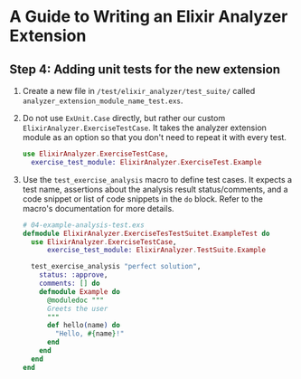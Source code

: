# A Guide to Writing an Elixir Analyzer Extension

## Step 4: Adding unit tests for the new extension

1. Create a new file in `/test/elixir_analyzer/test_suite/` called `analyzer_extension_module_name_test.exs`.

2. Do not use `ExUnit.Case` directly, but rather our custom `ElixirAnalyzer.ExerciseTestCase`. It takes the analyzer extension module as an option so that you don't need to repeat it with every test.

   ```elixir
   use ElixirAnalyzer.ExerciseTestCase,
     exercise_test_module: ElixirAnalyzer.ExerciseTest.Example
   ```

3. Use the `test_exercise_analysis` macro to define test cases. It expects a test name, assertions about the analysis result status/comments, and a code snippet or list of code snippets in the `do` block. Refer to the macro's documentation for more details.

   ```elixir
   # 04-example-analysis-test.exs
   defmodule ElixirAnalyzer.ExerciseTesTestSuitet.ExampleTest do
     use ElixirAnalyzer.ExerciseTestCase,
         exercise_test_module: ElixirAnalyzer.TestSuite.Example

     test_exercise_analysis "perfect solution",
       status: :approve,
       comments: [] do
       defmodule Example do
         @moduledoc """
         Greets the user
         """
         def hello(name) do
           "Hello, #{name}!"
         end
       end
     end
   end
   ```
